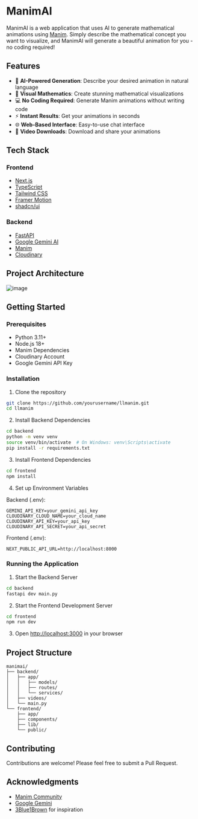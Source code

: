 # ManimAI

ManimAI is a web application that uses AI to generate mathematical animations using [Manim](https://www.manim.community/). Simply describe the mathematical concept you want to visualize, and ManimAI will generate a beautiful animation for you - no coding required!

## Features

- 🤖 **AI-Powered Generation**: Describe your desired animation in natural language
- 🎨 **Visual Mathematics**: Create stunning mathematical visualizations
- 💻 **No Coding Required**: Generate Manim animations without writing code
- ⚡ **Instant Results**: Get your animations in seconds
- 🌐 **Web-Based Interface**: Easy-to-use chat interface
- 🎥 **Video Downloads**: Download and share your animations

## Tech Stack

### Frontend
- [Next.js](https://nextjs.org/)
- [TypeScript](https://www.typescriptlang.org/)
- [Tailwind CSS](https://tailwindcss.com/)
- [Framer Motion](https://www.framer.com/motion/)
- [shadcn/ui](https://ui.shadcn.com/)

### Backend
- [FastAPI](https://fastapi.tiangolo.com/)
- [Google Gemini AI](https://deepmind.google/technologies/gemini/)
- [Manim](https://www.manim.community/)
- [Cloudinary](https://cloudinary.com/)

## Project Architecture
![image](https://github.com/user-attachments/assets/8e9bc33e-ca4a-4052-ae47-231fca59d134)


## Getting Started

### Prerequisites
- Python 3.11+
- Node.js 18+
- Manim Dependencies
- Cloudinary Account
- Google Gemini API Key

### Installation

1. Clone the repository
```bash
git clone https://github.com/yourusername/llmanim.git
cd llmanim
```

2. Install Backend Dependencies
```bash
cd backend
python -m venv venv
source venv/bin/activate  # On Windows: venv\Scripts\activate
pip install -r requirements.txt
```

3. Install Frontend Dependencies
```bash
cd frontend
npm install
```

4. Set up Environment Variables

Backend (.env):
```env
GEMINI_API_KEY=your_gemini_api_key
CLOUDINARY_CLOUD_NAME=your_cloud_name
CLOUDINARY_API_KEY=your_api_key
CLOUDINARY_API_SECRET=your_api_secret
```

Frontend (.env):
```env
NEXT_PUBLIC_API_URL=http://localhost:8000
```

### Running the Application

1. Start the Backend Server
```bash
cd backend
fastapi dev main.py
```

2. Start the Frontend Development Server
```bash
cd frontend
npm run dev
```

3. Open [http://localhost:3000](http://localhost:3000) in your browser

## Project Structure

```
manimai/
├── backend/
│   ├── app/
│   │   ├── models/
│   │   ├── routes/
│   │   └── services/
│   ├── videos/
│   └── main.py
└── frontend/
    ├── app/
    ├── components/
    ├── lib/
    └── public/
```

## Contributing

Contributions are welcome! Please feel free to submit a Pull Request.

## Acknowledgments

- [Manim Community](https://www.manim.community/)
- [Google Gemini](https://deepmind.google/technologies/gemini/)
- [3Blue1Brown](https://www.3blue1brown.com/) for inspiration